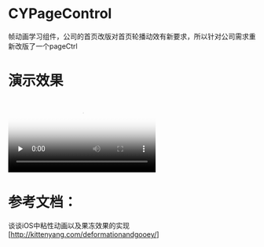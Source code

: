 # CYPageControl
帧动画学习组件，公司的首页改版对首页轮播动效有新要求，所以针对公司需求重新改版了一个pageCtrl

# 演示效果
<video id="video" controls="" preload="none" poster="http://om2bks7xs.bkt.clouddn.com/2017-08-26-Markdown-Advance-Video.jpg">
      <source id="mp4" src="http://om2bks7xs.bkt.clouddn.com/2017-08-26-Markdown-Advance-Video.mp4" type="video/mp4">
</video>

# 参考文档：
谈谈iOS中粘性动画以及果冻效果的实现[http://kittenyang.com/deformationandgooey/]
